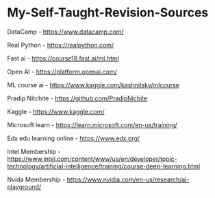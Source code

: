 # My-Self-Taught-Revision-Sources


DataCamp - https://www.datacamp.com/

Real Python - https://realpython.com/

Fast ai - https://course18.fast.ai/ml.html

Open AI - https://platform.openai.com/

ML course ai - https://www.kaggle.com/kashnitsky/mlcourse

Pradip Nitchite - https://github.com/PradipNichite

Kaggle - https://www.kaggle.com/

Microsoft learn - https://learn.microsoft.com/en-us/training/

Edx edu learning online - https://www.edx.org/

Intel Membership - https://www.intel.com/content/www/us/en/developer/topic-technology/artificial-intelligence/training/course-deep-learning.html

Nvida Membership - https://www.nvidia.com/en-us/research/ai-playground/
